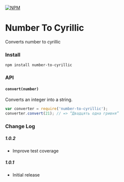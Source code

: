 [![NPM](https://nodei.co/npm/number-to-cyrillic.png)](https://www.npmjs.com/package/number-to-cyrillic)

# Number To Cyrillic
Converts number to cyrillic

### Install
`npm install number-to-cyrillic`


### API

#### `convert(number)`
Converts an integer into a string.
```js
var converter = require('number-to-cyrillic');
converter.convert(21); // => “Двадцять одна гривня”
```

### Change Log

##### 1.0.2
- Improve test coverage

##### 1.0.1
- Initial release

